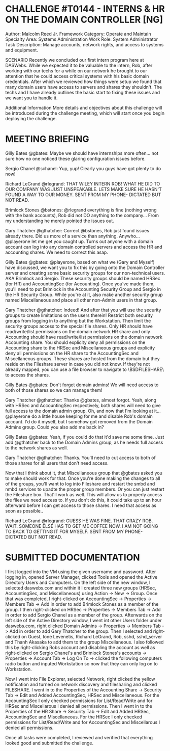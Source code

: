 # CHALLENGE #T0144 - INTERNS & HR ON THE DOMAIN CONTROLLER [NG]
Author: Malcolm Reed Jr.
Framework Category: Operate and Maintain
Specialty Area: Systems Administration
Work Role: System Administrator
Task Description: Manage accounts, network rights, and access to systems and equipment.

SCENARIO
Recently we concluded our first intern program here at DASWebs. While we expected it to be valuable to the intern, Rob, after working with our techs for a while on our network he brought to our attention that he could access critical systems with his basic domain credentials. After which we reviewed how things were setup we found that many domain users have access to servers and shares they shouldn't. The techs and I have already outlines the basic start to fixing these issues and we want you to handle it.

Additional Information
More details and objectives about this challenge will be introduced during the challenge meeting, which will start once you begin deploying the challenge.

# MEETING BRIEFING
Gilly Bates @gbates: Maybe we should have internships more often... not sure how no one noticed these glaring configuration issues before.

Sergio Chanel @schanel: Yup, yup! Clearly you guys have got plenty to do now!

Richard LeGrand @rlegrand: THAT WILEY INTERN ROB! WHAT HE DID TO OUR COMPANY WAS JUST UNSPEAKABLE. LETS MAKE SURE HE HASN'T FOUND A WAY TO OUR MONEY. SENT FROM MY PHONE- DICTATED BUT NOT READ.

Brimlock Stones @bstones: @rlegrand everything is fine (nothing wrong with the bank accounts), Rob did not DO anything to the company... From my understanding he merely pointed the issues out.

Gary Thatcher @gthatcher: Correct @bstones, Rob just found issues already there. Did us more of a service than anything. Anywho... @playerone let me get you caught up. Turns out anyone with a domain account can log into any domain controlled servers and access the HR and accounting shares. We need to correct this asap.

Gilly Bates @gbates: @playerone, based on what we (Gary and Myself) have discussed, we want you to fix this by going onto the Domain Controller server and creating some basic security groups for our non-technical users. AKA Brimlock and Sergio. These security groups should be named HRSec (for HR) and AccountingSec (for Accounting). Once you've made them, you'll need to put Brimlock in the Accounting Security Group and Sergio in the HR Security Group. While you're at it, also make another security group named Miscellaneous and place all other non-Admin users in that group.

Gary Thatcher @gthatcher: Indeed! And after that you will use the security groups to create limitations on the users therein! Restrict both security groups from logging in to anything but the Workstation. Then limit the security groups access to the special file shares. Only HR should have read/write/list permissions on the domain network HR share and only Accounting should have read/write/list permissions on the domain network Accounting share. You should explicity deny all permissions on the Accounting share to the HRSec and Miscellaneous groups and explicity deny all permissions on the HR share to the AccountingSec and Miscellaneous groups. These shares are hosted from the domain but they reside on the Fileshare server in case you did not know. If they're not already mapped, you can use a file browser to navigate to \BSDFILESHARE\ to access the shares.

Gilly Bates @gbates: Don't forget domain admins! We will need access to both of those shares so we can manage them!

Gary Thatcher @gthatcher: Thanks @gbates, almost forgot. Yeah, along with HRSec and AccountingSec respectively, both shares will need to give full access to the domain admin group. Oh, and now that I'm looking at it... @playerone do a little house keeping for me and disable Rob's domain account. I'd do it myself, but I somehow got removed from the Domain Admins group. Could you also add me back in?

Gilly Bates @gbates: Yeah, if you could do that it'd save me some time. Just add @gthatcher back to the Domain Admins group, as he needs full access to the network shares as well.

Gary Thatcher @gthatcher: Thanks. You'll need to cut access to both of those shares for all users that don't need access.

Now that I think about it, that Miscellaneous group that @gbates asked you to make should work for that. Once you're done making the changes to all of the groups, you'll want to log into Fileshare and restart the smbd and nmbd services to upadte the proper group members. Or you can just restart the Fileshare box. That'll work as well. This will allow us to properly access the files we need access to. If you don't do this, it could take up to an hour afterward before I can get access to those shares. I need that access as soon as possible..

Richard LeGrand @rlegrand: GUESS HE WAS FINE. THAT CRAZY ROB. WAIT. SOMEONE ELSE HAS TO GET ME COFFEE NOW. I AM NOT GOING TO BACK TO GETTING IT FOR MYSELF. SENT FROM MY PHONE- DICTATED BUT NOT READ.

# SUBMITTED DOCUMENTATION
I first logged into the VM using the given username and password. After logging in, opened Server Manager, clicked Tools and opened the Active Directory Users and Computers. On the left side of the new window, I selected daswebs.com and within it I created three new groups (HRSec, AccountingSec, and Miscellaneous) using Action -> New -> Group. Once that was completed, I right-clicked on AccountingSec -> Properties -> Members Tab -> Add in order to add Brimlock Stones as a member of the group. I then right-clicked on HRSec -> Properties -> Members Tab -> Add in order to add Sergio Chanel as a member of the group. Afterwards on the left side of the Active Directory window, I went int other Users folder under daswebs.com, right clicked Domain Admins -> Properties -> Members Tab -> Add in order to add Gary Thatcher to the group. Then I selected and right-clicked on Guest, Ione Levenetis, Richard LeGrand, Rob, sshd, sshd_server and Thanh Akasaka to add them to the group Miscellaneous. I also followed this by right-clicking Robs account and disabling the account as well as right-clicked on Sergio Chanel's and Brimlock Stones's accounts -> Properties -> Account Tab -> Log On To -> clicked the following computers radio button and inputed Workstation so now that they can only log on to Workstation.

Now I went into File Explorer, selected Network, right clicked the yellow notification and turned on network discovery and filesharing and clicked FILESHARE. I went in to the Properties of the Accounting Share -> Security Tab -> Edit and Added AccountingSec, HRSec and Miscellaneous. For the AccountingSec I only checked permissions for List/Read/Write and for HRSec and Miscellarous I denied all permissions. Then I went in to the Properties of the HR Share -> Security Tab -> Edit and Added HRSec, AccountingSec and Miscellaneous. For the HRSec I only checked permissions for List/Read/Write and for AccountingSec and Miscellarous I denied all permissions. 

Once all tasks were completed, I reviewed and verified that everything looked good and submitted the challenge.
